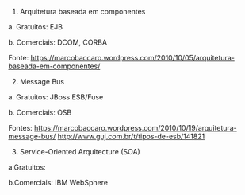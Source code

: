 1. Arquitetura baseada em componentes

a. Gratuitos: EJB <p>
b. Comerciais: DCOM, CORBA

Fonte: https://marcobaccaro.wordpress.com/2010/10/05/arquitetura-baseada-em-componentes/


2. Message Bus

a. Gratuitos: JBoss ESB/Fuse <p>
b. Comerciais: OSB

Fontes:
https://marcobaccaro.wordpress.com/2010/10/19/arquitetura-message-bus/
http://www.guj.com.br/t/tipos-de-esb/141821


3. Service-Oriented Arquitecture (SOA)

a.Gratuitos:   <p>
b.Comerciais: IBM WebSphere
